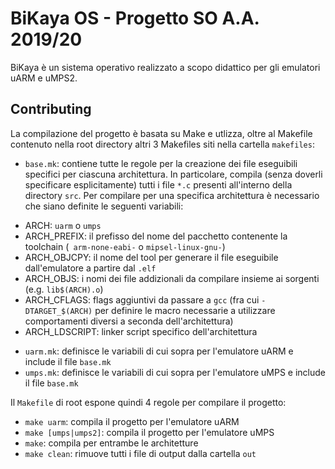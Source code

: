 # BiKaya OS - Progetto SO A.A. 2019/20

BiKaya è un sistema operativo realizzato a scopo didattico per gli emulatori
uARM e uMPS2.

## Contributing

La compilazione del progetto è basata su Make e utlizza, oltre al Makefile contenuto
nella root directory altri 3 Makefiles siti nella cartella `makefiles`:
- `base.mk`: contiene tutte le regole per la creazione dei file eseguibili specifici
per ciascuna architettura. In particolare, compila (senza doverli specificare esplicitamente) tutti i file ```*.c``` presenti all'interno della directory `src`. Per compilare per una specifica architettura è necessario che siano definite le seguenti variabili: 
* ARCH: `uarm` o `umps`
* ARCH_PREFIX: il prefisso del nome del pacchetto contenente la toolchain (` arm-none-eabi-` o `mipsel-linux-gnu-`)
* ARCH_OBJCPY: il nome del tool per generare il file eseguibile dall'emulatore a partire
dal `.elf`
* ARCH_OBJS: i nomi dei file addizionali da compilare insieme ai sorgenti (e.g. `lib$(ARCH).o`)
* ARCH_CFLAGS: flags aggiuntivi da passare a `gcc` (fra cui `-DTARGET_$(ARCH)` per definire le macro necessarie a utilizzare comportamenti diversi a seconda dell'architettura)
* ARCH_LDSCRIPT: linker script specifico dell'architettura
- ```uarm.mk```: definisce le variabili di cui sopra per l'emulatore uARM e include il file `base.mk`
- ```umps.mk```: definisce le variabili di cui sopra per l'emulatore uMPS e include il file `base.mk`

Il `Makefile` di root espone quindi 4 regole per compilare il progetto:
- `make uarm`: compila il progetto per l'emulatore uARM
- `make [umps|umps2]`: compila il progetto per l'emulatore uMPS
- `make`: compila per entrambe le architetture
- `make clean`: rimuove tutti i file di output dalla cartella `out`